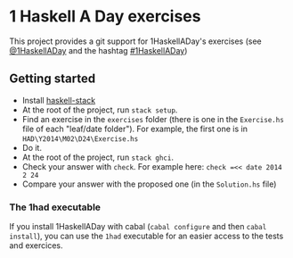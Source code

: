 # 1 Haskell A Day exercises

This project provides a git support for 1HaskellADay's exercises
(see [@1HaskellADay](http://twitter.com/1HaskellADay) and the hashtag [#1HaskellADay](https://twitter.com/search?q=%231HaskellAday&src=hash))

## Getting started

- Install [haskell-stack](https://github.com/commercialhaskell/stack)
- At the root of the project, run `stack setup`.
- Find an exercise in the `exercises` folder (there is one in the `Exercise.hs`
  file of each "leaf/date folder").  For example, the first one is in
  `HAD\Y2014\M02\D24\Exercise.hs`
- Do it.
- At the root of the project, run `stack ghci`.
- Check your answer with `check`. For example here: `check =<< date 2014 2 24`
- Compare your answer with the proposed one (in the `Solution.hs` file)

### The 1had executable

If you install 1HaskellADay with cabal (`cabal configure` and then
`cabal install`), you can use the `1had` executable for an easier access
to the tests and exercices.
